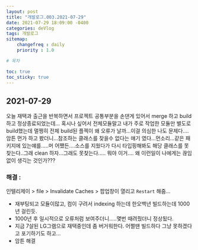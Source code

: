 ```yaml
---
layout: post
title: "개발로그.003.2021-07-29"
date: 2021-07-29 18:09:00 -0400
categories: deVlog
tags: 개발로그
sitemap:
    changefreq : daily
    priority : 1.0

# 목차

toc: true  
toc_sticky: true
---
```


## 2021-07-29
오늘 재택과 출근을 반복하면서 프로젝트 공통부분을 손댄게 있어서 merge 하고 build하고 정상종료되었는데... 혹시나 싶어서 전체모듈말고 내가 주로 작업한 모듈만 별도로  build했는데 멀쩡히 전체 build된 플젝이 왜 오류가 날까...이걸 의심한 나도 문제다....암튼 먼가 하고 봤더니...참조하는 클래스를 찾을수 없다는 얘기 였다...먼소리...같은 패키지에 있는얘를.....머 어쨌든....소스를 지웠다가 다시 타입핑해봐도 해당 클래스를 못찾는다..그래 clean 하자...그래도 못찾는다.....
뭐야 이거.... 왜 이런일이 나에게는 끊임없이 생긱는 것인가???

### 해결 :
인텔리제이 > file > Invalidate Caches > 팝업창이 열리고 `Restart` 해줌...
- 재부팅되고 모듈이많고, 컴이 구려서 indexing 하는데 한오백년 빌드하는데 1000년 걸린듯.
- 1000년 후 일시적으로 오류처럼 보여주더니.....몇번 때려줬더니 정상됬다.
- 지금 7살된 LG그램으로 재택중인데 좀 버거워한다. 어쩔땐 빌드하다 그냥 못하겠다고 포기하기도 하고...
- 암튼 해결